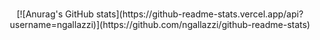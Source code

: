 ### 
<p align="center">
[![Anurag's GitHub stats](https://github-readme-stats.vercel.app/api?username=ngallazzi)](https://github.com/ngallazzi/github-readme-stats)
</p>

<!--
**ngallazzi/ngallazzi** is a ✨ _special_ ✨ repository because its `README.md` (this file) appears on your GitHub profile.

Here are some ideas to get you started:

- 🔭 I’m currently working on ...
- 🌱 I’m currently learning ...
- 👯 I’m looking to collaborate on ...
- 🤔 I’m looking for help with ...
- 💬 Ask me about ...
- 📫 How to reach me: ...
- 😄 Pronouns: ...
- ⚡ Fun fact: ...
-->
